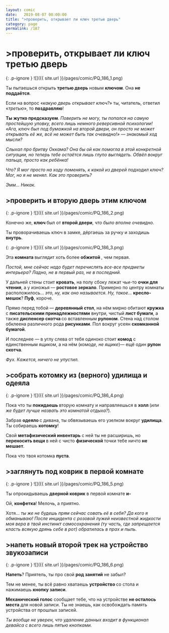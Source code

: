 ```yaml
---
layout: comic
date:   2019-08-07 00:00:00 
title: ">проверить, открывает ли ключ третью дверь"
category: page
permalink: /187
---
```

# >проверить, открывает ли ключ третью дверь

{: .p-ignore }
![]({{ site.url }}/pages/comic/PQ_186_1.png)

Ты пытаешься открыть <strong>третью дверь</strong> новым <strong>ключом</strong>. Она <strong>не поддаётся</strong>.

Если на вопрос «<em>какую дверь открывает ключ?</em>» ты, читатель, ответил «<em>третью</em>», то <strong>поздравляю</strong>!

<strong>Ты жутко предсказуем</strong>. <em>Поверить не могу, ты попался на самую простейшую уловку, всего лишь немного реверсивной психологии! «Ага, ключ был под бумажкой на второй двери, он просто не может открывать её же, всё не может быть так очевидно!» — знакомый ход мысли?</em>

<em>Слыхал про бритву Оккама? Она бы ой как помогла в этой конкретной ситуации, но теперь тебе остаётся лишь глупо выглядеть. Обвёл вокруг пальца, просто как ребёнка!</em>

<em>Что? Я мог просто на ходу поменять, к какой из дверей подходил ключ? Мог, но я не менял. Как это проверить?</em>

<em>Эмм… Никак.</em>

## >проверить и вторую дверь этим ключом

{: .p-ignore }
![]({{ site.url }}/pages/comic/PQ_186_2.png)

Конечно же, <strong>ключ </strong>был от <strong>второй двери</strong>, <em>что было вполне очевидно.</em>

Ты проворачиваешь ключ в замке, дёргаешь за ручку и заходишь <strong>внутрь</strong>.

{: .p-ignore }
![]({{ site.url }}/pages/comic/PQ_186_3.png)

Эта <strong>комната </strong>выглядит хоть более <strong>обжитой </strong>, чем первая.

<em>Постой, мне сейчас надо будет перечислять все-все предметы интерьера? Ладно, не в первый раз, не в последний.</em>

У дальней стены стоит <strong>кровать</strong>, на полу сбоку лежат чьи-то <strong>очки для чтения</strong>, а у изножья — <strong>ростовое зеркало</strong>. Примерно по центру комнаты расположилось… <em>это, ну, как оно называется</em>. <em>Ну, такое…</em> <strong>кресло-мешок</strong>? <strong>Пуф</strong>, короче.

Прямо перед тобой — <strong>деревянный стол</strong>, на нём мирно обитают <strong>кружка </strong>с <strong>писательскими принадлежностями</strong> внутри, чистый <strong>лист бумаги</strong>, а также <strong>диспенсер скотча </strong>со вставленным <strong>рулоном</strong>. Стена над столом обклеена различного рода <strong>рисунками</strong>. Пол вокруг усеян <strong>скомканной бумагой</strong>.

И последнее — в углу слева от тебя одиноко стоит <strong>комод</strong> с единственным ящиком, а на нём (<em>комоде, не ящике</em>)— ещё один <strong>рулон скотча</strong>. 

<em>Фух. Кажется, ничего не упустил.</em>

## >собрать котомку из (верного) удилища и одеяла

{: .p-ignore }
![]({{ site.url }}/pages/comic/PQ_186_4.png)

Пока что ты <strong>покидаешь </strong>вторую комнату и направляешься в <strong>холл </strong>(<em>или же будет лучше назвать это комнатой отдыха?</em>).

Забрав <strong>одеяло </strong>с дивана, ты обвязываешь его узелком вокруг <strong>удилища</strong>. Ты собираешь <strong>котомку</strong>!

Свой <strong>метафизический инвентарь</strong> с ней ты не расширишь, но <strong>переносить вещи </strong>в ней с чисто <strong>физической </strong>точки тебе ничто <strong>не мешает</strong>. 

Пока что твоя котомка <strong>пуста</strong>.

## >заглянуть под коврик в первой комнате

{: .p-ignore }
![]({{ site.url }}/pages/comic/PQ_186_5.png)

Ты опрокидываешь <strong>дверной коврик</strong> в первой комнате <strong>и-</strong> 

Ой, <strong>конфетка</strong>! Мелочь, а приятно. 

Хотя… <em>ты же не будешь прям сейчас совать её в себя? Да кого я обманываю! После инцидента с розовой лужей неизвестной жидкости моя вера в твой инстинкт самосохранения (ту часть, где запрещается класть всякую дрянь себе в рот) обратилась в прах и пыль.</em>

## >напеть новый второй трек на устройство звукозаписи

{: .p-ignore }
![]({{ site.url }}/pages/comic/PQ_186_6.png)

<strong>Напеть</strong>? Приятель, ты про свой <strong>род занятий</strong> не забыл?

Тем не менее, ты всё равно хватаешь <strong>устройство </strong>со стола и нажимаешь <strong>кнопку записи</strong>.

<strong>Механический голос</strong> сообщает тебе, что на устройстве <strong>не осталось места</strong> для новой записи. Ты не знаешь, как освобождать память устройства от прошлых записей. 

<em>Ты вообще не уверен, что удаление данных входит в функционал девайса с всего лишь пятью кнопками.</em>

